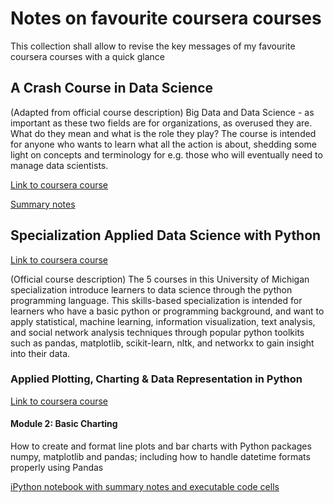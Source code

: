 # Notes on favourite coursera courses

This collection shall allow to revise the key messages of my favourite coursera courses with a quick glance

## A Crash Course in Data Science

(Adapted from official course description) Big Data and Data Science - as important as these two fields are for organizations, as overused they are. What do they mean and what is the role they play? The course is intended for anyone who wants to learn what all the action is about, shedding some light on concepts and terminology for e.g. those who will eventually need to manage data scientists.

[Link to coursera course](https://www.coursera.org/learn/data-science-course/)

[Summary notes](A%20Crash%20Course%20in%20Data%20Science.md)

## Specialization Applied Data Science with Python
[Link to coursera course](https://www.coursera.org/specializations/data-science-python)

(Official course description) The 5 courses in this University of Michigan specialization introduce learners to data science through the python programming language. This skills-based specialization is intended for learners who have a basic python or programming background, and want to apply statistical, machine learning, information visualization, text analysis, and social network analysis techniques through popular python toolkits such as pandas, matplotlib, scikit-learn, nltk, and networkx to gain insight into their data.

### Applied Plotting, Charting & Data Representation in Python
[Link to coursera course](https://www.coursera.org/learn/python-plotting)

#### Module 2: Basic Charting
How to create and format line plots and bar charts with Python packages numpy, matplotlib and pandas; including how to handle datetime formats properly using Pandas

[iPython notebook with summary notes and executable code cells](applied_data_science/line_and_bar_plots.ipynb)
